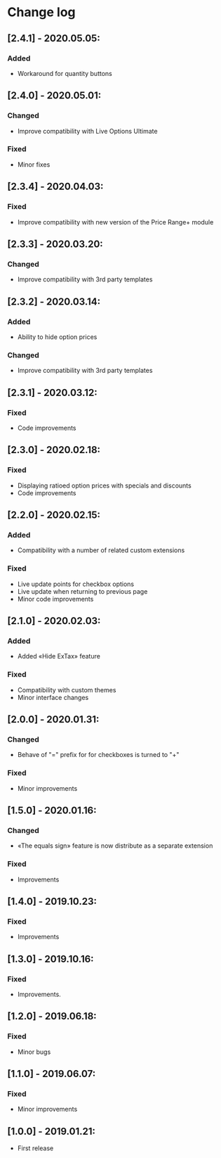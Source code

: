 # Change log

## [2.4.1] - 2020.05.05:
### Added
- Workaround for quantity buttons

## [2.4.0] - 2020.05.01:
### Changed
- Improve compatibility with Live Options Ultimate
### Fixed
- Minor fixes

## [2.3.4] - 2020.04.03:
### Fixed
- Improve compatibility with new version of the Price Range+ module

## [2.3.3] - 2020.03.20:
### Changed
- Improve compatibility with 3rd party templates

## [2.3.2] - 2020.03.14:
### Added
- Ability to hide option prices
### Changed
- Improve compatibility with 3rd party templates

## [2.3.1] - 2020.03.12:
### Fixed
- Code improvements

## [2.3.0] - 2020.02.18:
### Fixed
- Displaying ratioed option prices with specials and discounts
- Code improvements

## [2.2.0] - 2020.02.15:
### Added
- Compatibility with a number of related custom extensions
### Fixed
- Live update points for checkbox options
- Live update when returning to previous page
- Minor code improvements

## [2.1.0] - 2020.02.03:
### Added
- Added «Hide ExTax» feature
### Fixed
- Compatibility with custom themes
- Minor interface changes

## [2.0.0] - 2020.01.31:
### Changed
- Behave of "=" prefix for for checkboxes is turned to "+"
### Fixed
- Minor improvements

## [1.5.0] - 2020.01.16:
### Changed
- «The equals sign» feature is now distribute as a separate extension
### Fixed
- Improvements

## [1.4.0] - 2019.10.23:
### Fixed
- Improvements

## [1.3.0] - 2019.10.16:
### Fixed
- Improvements.

## [1.2.0] - 2019.06.18:
### Fixed
- Minor bugs

## [1.1.0] - 2019.06.07:
### Fixed
- Minor improvements

## [1.0.0] - 2019.01.21:
- First release
